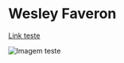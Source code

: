 # Wesley Faveron

[Link teste](http://madematica.blogspot.com/)

![Imagem teste](https://ichef.bbci.co.uk/news/640/cpsprodpb/164EE/production/_109347319_gettyimages-611195980.jpg "Matemática")